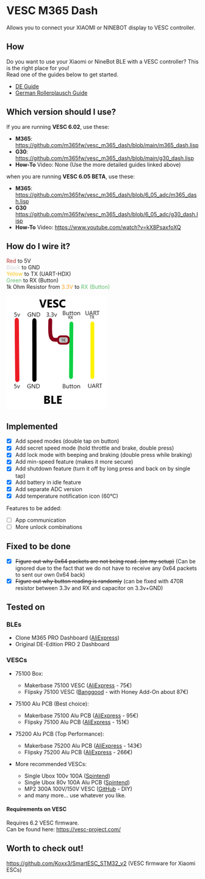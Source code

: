 # VESC M365 Dash
Allows you to connect your XIAOMI or NINEBOT display to VESC controller.

## How
Do you want to use your Xiaomi or NineBot BLE with a VESC controller? This is the right place for you! \
Read one of the guides below to get started.

- [DE Guide](/guide/DE.md)
- [German Rollerplausch Guide](https://rollerplausch.com/threads/vesc-controller-einbau-1s-pro2-g30.6032/)

## Which version should I use?

If you are running **VESC 6.02**, use these:
- **M365**: https://github.com/m365fw/vesc_m365_dash/blob/main/m365_dash.lisp
- **G30**: https://github.com/m365fw/vesc_m365_dash/blob/main/g30_dash.lisp
- **How-To** Video: None (Use the more detailed guides linked above)

when you are running **VESC 6.05 BETA**, use these:
- **M365**: https://github.com/m365fw/vesc_m365_dash/blob/6_05_adc/m365_dash.lisp
- **G30** https://github.com/m365fw/vesc_m365_dash/blob/6_05_adc/g30_dash.lisp
- **How-To** Video: https://www.youtube.com/watch?v=kX8PsaxfoXQ

## How do I wire it?
<span style="color:rgb(184, 49, 47);">Red </span>to 5V \
<span style="color:rgb(209, 213, 216);">Black </span>to GND \
<span style="color:rgb(250, 197, 28);">Yellow </span>to TX (UART-HDX) \
<span style="color:rgb(97, 189, 109);">Green </span>to RX (Button) \
1k Ohm Resistor from <span style="color:rgb(251, 160, 38);">3.3V</span> to <span style="color:rgb(97, 189, 109);">RX (Button)</span>

![image](guide/imgs/23999.png)

## Implemented
- [x] Add speed modes (double tap on button)
- [x] Add secret speed mode (hold throttle and brake, double press)
- [x] Add lock mode with beeping and braking (double press while braking)
- [x] Add min-speed feature (makes it more secure)
- [x] Add shutdown feature (turn it off by long press and back on by single tap)
- [x] Add battery in idle feature
- [x] Add separate ADC version
- [x] Add temperature notification icon (60°C)

Features to be added:
- [ ] App communication
- [ ] More unlock combinations

## Fixed to be done
- [x] ~~Figure out why 0x64 packets are not being read. (on my setup)~~ (Can be ignored due to the fact that we do not have to receive any 0x64 packets to sent our own 0x64 back)
- [x] ~~Figure out why button reading is randomly~~ (can be fixed with 470R resistor between 3.3v and RX and capacitor on 3.3v+GND)

## Tested on
### BLEs
- Clone M365 PRO Dashboard ([AliExpress](https://s.click.aliexpress.com/e/_9JHFDN))
- Original DE-Edition PRO 2 Dashboard

### VESCs
- 75100 Box:
    - Makerbase 75100 VESC ([AliExpress](https://s.click.aliexpress.com/e/_DmJxqxr) - 75€)
    - Flipsky 75100 VESC ([Banggood](https://banggood.onelink.me/zMT7/zmenvmm2) - with Honey Add-On about 87€)

- 75100 Alu PCB (Best choice):
    - Makerbase 75100 Alu PCB ([AliExpress](https://s.click.aliexpress.com/e/_DE9TKAl) - 95€)
    - Flipsky 75100 Alu PCB ([AliExpress](https://s.click.aliexpress.com/e/_DEXNhX3) - 151€)

- 75200 Alu PCB (Top Performance):
    - Makerbase 75200 Alu PCB ([AliExpress](https://s.click.aliexpress.com/e/_Dk3ucKd) - 143€)
    - Flipsky 75200 Alu PCB ([AliExpress](https://s.click.aliexpress.com/e/_DkxlJbj) - 266€)

- More recommended VESCs:
    - Single Ubox 100v 100A ([Spintend](https://spintend.com/products/single-ubox-100v-100a-motor-controller-based-on-vesc))
    - Single Ubox 80v 100A Alu PCB ([Spintend](https://spintend.com/collections/frontpage/products/single-ubox-aluminum-controller-80v-100a-based-on-vesc))
    - MP2 300A 100V/150V VESC ([GitHub](https://github.com/badgineer/MP2-ESC) - DIY)
    - and many more... use whatever you like.


#### Requirements on VESC
Requires 6.2 VESC firmware. \
Can be found here: https://vesc-project.com/

## Worth to check out!
https://github.com/Koxx3/SmartESC_STM32_v2 (VESC firmware for Xiaomi ESCs)
